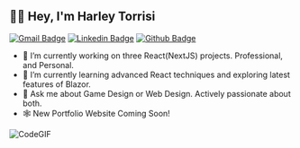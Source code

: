 ## 👋😊 Hey, I'm Harley Torrisi
[![Gmail Badge](https://img.shields.io/badge/-mail@harleycodes.com-c14438?style=flat&logo=Gmail&logoColor=white&link=mailto:mail@harleycodes.com)](mailto:mail@harleycodes.com) 
[![Linkedin Badge](https://img.shields.io/badge/-htorrisi-0072b1?style=flat&logo=Linkedin&logoColor=white&link=https://www.linkedin.com/in/htorrisi/)](https://www.linkedin.com/in/htorrisi/) [![Github Badge](https://img.shields.io/badge/-Harley%20Torrisi-grey?style=flat&logo=github&logoColor=white&link=https://github.com/Harley-Torrisi/)](https://www.github.com/Harley-Torrisi/) 

- 🔭 I’m currently working on three React(NextJS) projects. Professional, and Personal. 
- 🌱 I’m currently learning advanced React techniques and exploring latest features of Blazor.
- 💬 Ask me about Game Design or Web Design. Actively passionate about both.
- 🕸️ New Portfolio Website Coming Soon!

![CodeGIF](https://user-images.githubusercontent.com/13950165/174072703-8cc79d7d-3b4f-4e34-92df-1be52e9520a4.gif)

